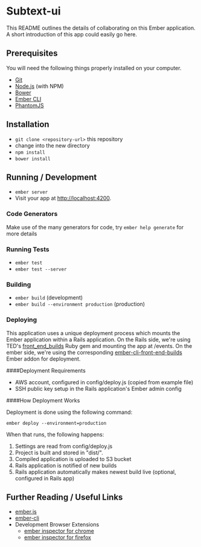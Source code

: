 # Subtext-ui

This README outlines the details of collaborating on this Ember application.
A short introduction of this app could easily go here.

## Prerequisites

You will need the following things properly installed on your computer.

* [Git](http://git-scm.com/)
* [Node.js](http://nodejs.org/) (with NPM)
* [Bower](http://bower.io/)
* [Ember CLI](http://www.ember-cli.com/)
* [PhantomJS](http://phantomjs.org/)

## Installation

* `git clone <repository-url>` this repository
* change into the new directory
* `npm install`
* `bower install`

## Running / Development

* `ember server`
* Visit your app at [http://localhost:4200](http://localhost:4200).

### Code Generators

Make use of the many generators for code, try `ember help generate` for more details

### Running Tests

* `ember test`
* `ember test --server`

### Building

* `ember build` (development)
* `ember build --environment production` (production)

### Deploying

This application uses a unique deployment process which mounts the Ember
application within a Rails application. On the Rails side, we're using
TED's [front_end_builds](https://github.com/tedconf/front_end_builds)
Ruby gem and mounting the app at /events. On the ember side, we're using
the corresponding [ember-cli-front-end-builds](https://github.com/tedconf/ember-cli-front-end-builds)
Ember addon for deployment.

####Deployment Requirements

* AWS account, configured in config/deploy.js (copied from example file)
* SSH public key setup in the Rails application's Ember admin config

####How Deployment Works

Deployment is done using the following command:

```
ember deploy --environment=production
```

When that runs, the following happens:

1. Settings are read from config/deploy.js
1. Project is built and stored in "dist/".
1. Compiled application is uploaded to S3 bucket
1. Rails application is notified of new builds
1. Rails application automatically makes newest build live (optional,
   configured in Rails app)

## Further Reading / Useful Links

* [ember.js](http://emberjs.com/)
* [ember-cli](http://www.ember-cli.com/)
* Development Browser Extensions
  * [ember inspector for chrome](https://chrome.google.com/webstore/detail/ember-inspector/bmdblncegkenkacieihfhpjfppoconhi)
  * [ember inspector for firefox](https://addons.mozilla.org/en-US/firefox/addon/ember-inspector/)

